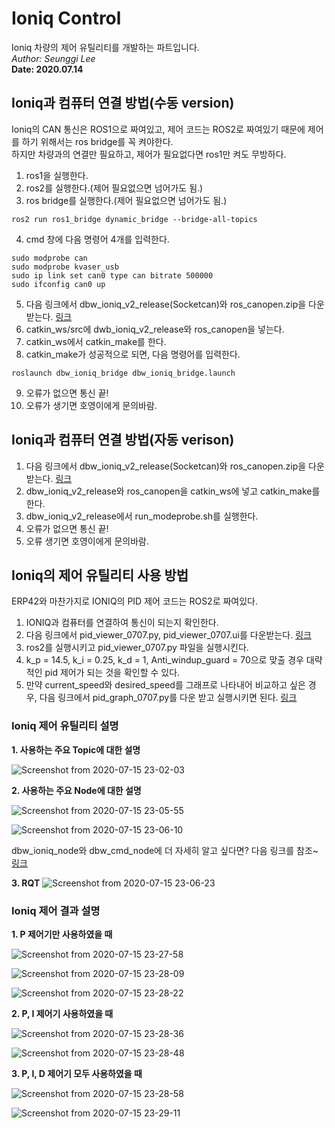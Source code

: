 # Ioniq Control
Ioniq 차량의 제어 유틸리티를 개발하는 파트입니다.  
_Author: Seunggi Lee_  
__Date: 2020.07.14__  

## Ioniq과 컴퓨터 연결 방법(수동 version)  
Ioniq의 CAN 통신은 ROS1으로 짜여있고, 제어 코드는 ROS2로 짜여있기 때문에 제어를 하기 위해서는 ros bridge를 꼭 켜야한다.  
하지만 차량과의 연결만 필요하고, 제어가 필요없다면 ros1만 켜도 무방하다.
1. ros1을 실행한다.
2. ros2를 실행한다.(제어 필요없으면 넘어가도 됨.)
3. ros bridge를 실행한다.(제어 필요없으면 넘어가도 됨.)
```
ros2 run ros1_bridge dynamic_bridge --bridge-all-topics 
```
4. cmd 창에 다음 명령어 4개를 입력한다.
```
sudo modprobe can
sudo modprobe kvaser_usb
sudo ip link set can0 type can bitrate 500000
sudo ifconfig can0 up
```
5. 다음 링크에서 dbw_ioniq_v2_release(Socketcan)와 ros_canopen.zip을 다운받는다. [링크](https://github.com/DGIST-ARTIV/ARTIV_Communication/tree/master/dbw_ioniq)
6. catkin_ws/src에 dwb_ioniq_v2_release와 ros_canopen을 넣는다.
7. catkin_ws에서 catkin_make를 한다.
8. catkin_make가 성공적으로 되면, 다음 명령어를 입력한다.
```
roslaunch dbw_ioniq_bridge dbw_ioniq_bridge.launch
```
9. 오류가 없으면 통신 끝!
10. 오류가 생기면 호영이에게 문의바람.


## Ioniq과 컴퓨터 연결 방법(자동 verison)
1. 다음 링크에서 dbw_ioniq_v2_release(Socketcan)와 ros_canopen.zip을 다운받는다. [링크](https://github.com/DGIST-ARTIV/ARTIV_Communication/tree/master/dbw_ioniq)
2. dbw_ioniq_v2_release와 ros_canopen을 catkin_ws에 넣고 catkin_make를 한다.
3. dbw_ioniq_v2_release에서 run_modeprobe.sh를 실행한다.
4. 오류가 없으면 통신 끝!
5. 오류 생기면 호영이에게 문의바람.


## Ioniq의 제어 유틸리티 사용 방법  
ERP42와 마찬가지로 IONIQ의 PID 제어 코드는 ROS2로 짜여있다.   
1. IONIQ과 컴퓨터를 연결하여 통신이 되는지 확인한다.
2. 다음 링크에서 pid_viewer_0707.py, pid_viewer_0707.ui를 다운받는다. [링크](./pid_ui/0707)
3. ros2를 실행시키고 pid_viewer_0707.py 파일을 실행시킨다.
4. k_p = 14.5, k_i = 0.25, k_d = 1, Anti_windup_guard = 70으로 맞출 경우 대략적인 pid 제어가 되는 것을 확인할 수 있다.
5. 만약 current_speed와 desired_speed를 그래프로 나타내어 비교하고 싶은 경우, 다음 링크에서 pid_graph_0707.py를 다운 받고 실행시키면 된다. [링크](./pid_graph_ioniq)

### Ioniq 제어 유틸리티 설명
**1. 사용하는 주요 Topic에 대한 설명**

![Screenshot from 2020-07-15 23-02-03](https://user-images.githubusercontent.com/59784459/87555065-e930e300-c6ef-11ea-911b-481603ca68a4.png)

**2. 사용하는 주요 Node에 대한 설명**

![Screenshot from 2020-07-15 23-05-55](https://user-images.githubusercontent.com/59784459/87555071-ec2bd380-c6ef-11ea-84a8-07cd2c93a08b.png)

![Screenshot from 2020-07-15 23-06-10](https://user-images.githubusercontent.com/59784459/87555074-ed5d0080-c6ef-11ea-8b85-9d7bd937ed92.png)

dbw_ioniq_node와 dbw_cmd_node에 더 자세히 알고 싶다면? 다음 링크를 참조~
[링크](https://docs.google.com/document/d/1Mvyvs1Tt20U99uA4o_h4c2-KB7s64NOQz6vd_-SGwh4/edit?usp=sharing)  

**3. RQT**
![Screenshot from 2020-07-15 23-06-23](https://user-images.githubusercontent.com/59784459/87555082-efbf5a80-c6ef-11ea-821c-384742312e84.png)

### Ioniq 제어 결과 설명
**1. P 제어기만 사용하였을 때**

![Screenshot from 2020-07-15 23-27-58](https://user-images.githubusercontent.com/59784459/87557751-45e1cd00-c6f3-11ea-92cc-d713fb63548a.png)

![Screenshot from 2020-07-15 23-28-09](https://user-images.githubusercontent.com/59784459/87557756-4712fa00-c6f3-11ea-8d37-62ba19da3d22.png)

![Screenshot from 2020-07-15 23-28-22](https://user-images.githubusercontent.com/59784459/87557764-48dcbd80-c6f3-11ea-88d8-96ae9ab320a1.png)


**2. P, I 제어기 사용하였을 때**

![Screenshot from 2020-07-15 23-28-36](https://user-images.githubusercontent.com/59784459/87557885-6ca00380-c6f3-11ea-977f-eeacb1132fe4.png)

![Screenshot from 2020-07-15 23-28-48](https://user-images.githubusercontent.com/59784459/87557900-70338a80-c6f3-11ea-9d11-8428abf3d8ec.png)


**3. P, I, D 제어기 모두 사용하였을 때**

![Screenshot from 2020-07-15 23-28-58](https://user-images.githubusercontent.com/59784459/87558029-90fbe000-c6f3-11ea-8501-31df7e1c6cbc.png)

![Screenshot from 2020-07-15 23-29-11](https://user-images.githubusercontent.com/59784459/87558060-9b1dde80-c6f3-11ea-96f7-a7296d8f3a5c.png)
